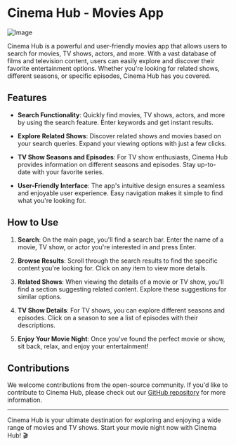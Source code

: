 # Cinema Hub - Movies App

![Image](https://i.ibb.co/x8nDQkV/Cinemahub.png)

Cinema Hub is a powerful and user-friendly movies app that allows users to search for movies, TV shows, actors, and more. With a vast database of films and television content, users can easily explore and discover their favorite entertainment options. Whether you're looking for related shows, different seasons, or specific episodes, Cinema Hub has you covered.

## Features

- **Search Functionality**: Quickly find movies, TV shows, actors, and more by using the search feature. Enter keywords and get instant results.

- **Explore Related Shows**: Discover related shows and movies based on your search queries. Expand your viewing options with just a few clicks.

- **TV Show Seasons and Episodes**: For TV show enthusiasts, Cinema Hub provides information on different seasons and episodes. Stay up-to-date with your favorite series.

- **User-Friendly Interface**: The app's intuitive design ensures a seamless and enjoyable user experience. Easy navigation makes it simple to find what you're looking for.

## How to Use

1. **Search**: On the main page, you'll find a search bar. Enter the name of a movie, TV show, or actor you're interested in and press Enter.

2. **Browse Results**: Scroll through the search results to find the specific content you're looking for. Click on any item to view more details.

3. **Related Shows**: When viewing the details of a movie or TV show, you'll find a section suggesting related content. Explore these suggestions for similar options.

4. **TV Show Details**: For TV shows, you can explore different seasons and episodes. Click on a season to see a list of episodes with their descriptions.

5. **Enjoy Your Movie Night**: Once you've found the perfect movie or show, sit back, relax, and enjoy your entertainment!

## Contributions

We welcome contributions from the open-source community. If you'd like to contribute to Cinema Hub, please check out our [GitHub repository](https://github.com/harsh661/cinema-hub) for more information.

---

Cinema Hub is your ultimate destination for exploring and enjoying a wide range of movies and TV shows. Start your movie night now with Cinema Hub! 🎬